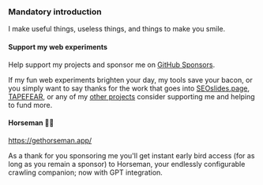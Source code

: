 ### Mandatory introduction
I make useful things, useless things, and things to make you smile.


#### Support my web experiments
Help support my projects and sponsor me on [GitHub Sponsors](https://github.com/sponsors/workeffortwaste/).

If my fun web experiments brighten your day, my tools save your bacon, or you simply want to say thanks for the work that goes into [SEOslides.page](https://SEOslides.page), [TAPEFEAR](https://www.tapefear.com/), or any of my [other projects](https://defaced.dev/) consider supporting me and helping to fund more.

#### Horseman 🐴👀

https://gethorseman.app/

As a thank for you sponsoring me you'll get instant early bird access (for as long as you remain a sponsor) to Horseman, your endlessly configurable crawling companion; now with GPT integration.
